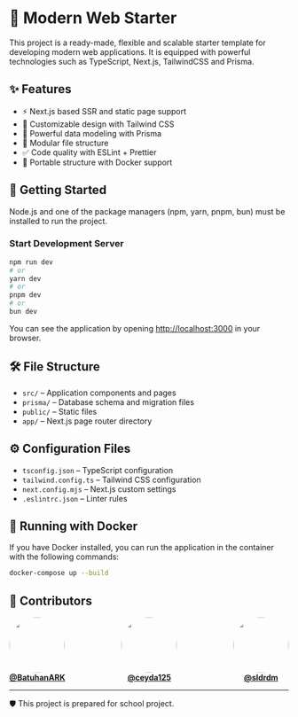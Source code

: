 # 🚀 Modern Web Starter

This project is a ready-made, flexible and scalable starter template for developing modern web applications. It is equipped with powerful technologies such as TypeScript, Next.js, TailwindCSS and Prisma.

## ✨ Features

- ⚡️ Next.js based SSR and static page support
- 🎨 Customizable design with Tailwind CSS
- 🔐 Powerful data modeling with Prisma
- 🧩 Modular file structure
- ✅ Code quality with ESLint + Prettier
- 🐳 Portable structure with Docker support

## 🚀 Getting Started

Node.js and one of the package managers (npm, yarn, pnpm, bun) must be installed to run the project.

### Start Development Server

```bash
npm run dev
# or
yarn dev
# or
pnpm dev
# or
bun dev
```

You can see the application by opening [http://localhost:3000](http://localhost:3000) in your browser.

## 🛠️ File Structure

- `src/` – Application components and pages
- `prisma/` – Database schema and migration files
- `public/` – Static files
- `app/` – Next.js page router directory

## ⚙️ Configuration Files

- `tsconfig.json` – TypeScript configuration
- `tailwind.config.ts` – Tailwind CSS configuration
- `next.config.mjs` – Next.js custom settings
- `.eslintrc.json` – Linter rules

## 🐳 Running with Docker

If you have Docker installed, you can run the application in the container with the following commands:

```bash
docker-compose up --build
```

## 💬 Contributors

<div style="display: flex; justify-content: space-between; gap: 20px;">
  <div style="text-align: center;">
    <a href="https://github.com/BatuhanARK">
      <img src="https://github.com/BatuhanARK.png" width="100" height="100" style="border-radius: 50%; object-fit: cover;" />
      <br>
      <strong>@BatuhanARK</strong>
    </a>
  </div>
  
  <div style="text-align: center;">
    <a href="https://github.com/ceyda125">
      <img src="https://github.com/ceyda125.png" width="100" height="100" style="border-radius: 50%; object-fit: cover;" />
      <br>
      <strong>@ceyda125</strong>
    </a>
  </div>

  <div style="text-align: center;">
    <a href="https://github.com/sldrdm">
      <img src="https://github.com/sldrdm.png" width="100" height="100" style="border-radius: 50%; object-fit: cover;" />
      <br>
      <strong>@sldrdm</strong>
    </a>
  </div>
</div>

---

🛡️ This project is prepared for school project.